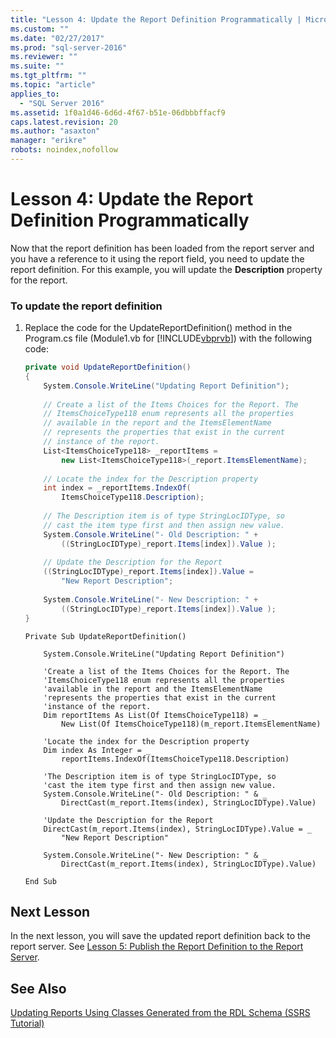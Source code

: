 ```yaml
---
title: "Lesson 4: Update the Report Definition Programmatically | Microsoft Docs"
ms.custom: ""
ms.date: "02/27/2017"
ms.prod: "sql-server-2016"
ms.reviewer: ""
ms.suite: ""
ms.tgt_pltfrm: ""
ms.topic: "article"
applies_to: 
  - "SQL Server 2016"
ms.assetid: 1f0a1d46-6d6d-4f67-b51e-06dbbbffacf9
caps.latest.revision: 20
ms.author: "asaxton"
manager: "erikre"
robots: noindex,nofollow
---
```

# Lesson 4: Update the Report Definition Programmatically
Now that the report definition has been loaded from the report server and you have a reference to it using the report field, you need to update the report definition. For this example, you will update the **Description** property for the report.  
  
### To update the report definition  
  
1.  Replace the code for the UpdateReportDefinition() method in the Program.cs file (Module1.vb for [!INCLUDE[vbprvb](../a9retired/includes/vbprvb-md.md)]) with the following code:  
  
    ```c#  
    private void UpdateReportDefinition()  
    {  
        System.Console.WriteLine("Updating Report Definition");  
  
        // Create a list of the Items Choices for the Report. The   
        // ItemsChoiceType118 enum represents all the properties  
        // available in the report and the ItemsElementName   
        // represents the properties that exist in the current   
        // instance of the report.  
        List<ItemsChoiceType118> _reportItems =   
            new List<ItemsChoiceType118>(_report.ItemsElementName);  
  
        // Locate the index for the Description property  
        int index = _reportItems.IndexOf(  
            ItemsChoiceType118.Description);  
  
        // The Description item is of type StringLocIDType, so   
        // cast the item type first and then assign new value.  
        System.Console.WriteLine("- Old Description: " +   
            ((StringLocIDType)_report.Items[index]).Value );  
  
        // Update the Description for the Report  
        ((StringLocIDType)_report.Items[index]).Value =   
            "New Report Description";  
  
        System.Console.WriteLine("- New Description: " +   
            ((StringLocIDType)_report.Items[index]).Value );  
    }  
    ```  
  
    ```vb#  
    Private Sub UpdateReportDefinition()  
  
        System.Console.WriteLine("Updating Report Definition")  
  
        'Create a list of the Items Choices for the Report. The   
        'ItemsChoiceType118 enum represents all the properties  
        'available in the report and the ItemsElementName   
        'represents the properties that exist in the current   
        'instance of the report.  
        Dim reportItems As List(Of ItemsChoiceType118) = _  
            New List(Of ItemsChoiceType118)(m_report.ItemsElementName)  
  
        'Locate the index for the Description property  
        Dim index As Integer = _  
            reportItems.IndexOf(ItemsChoiceType118.Description)  
  
        'The Description item is of type StringLocIDType, so   
        'cast the item type first and then assign new value.  
        System.Console.WriteLine("- Old Description: " & _  
            DirectCast(m_report.Items(index), StringLocIDType).Value)  
  
        'Update the Description for the Report  
        DirectCast(m_report.Items(index), StringLocIDType).Value = _  
            "New Report Description"  
  
        System.Console.WriteLine("- New Description: " & _  
            DirectCast(m_report.Items(index), StringLocIDType).Value)  
  
    End Sub  
    ```  
  
## Next Lesson  
In the next lesson, you will save the updated report definition back to the report server. See [Lesson 5: Publish the Report Definition to the Report Server](../a9retired/lesson-5-publish-the-report-definition-to-the-report-server.md).  
  
## See Also  
[Updating Reports Using Classes Generated from the RDL Schema &#40;SSRS Tutorial&#41;](../a9retired/updating-reports-using-classes-generated-from-the-rdl-schema-ssrs-tutorial.md)  
  
  
  
